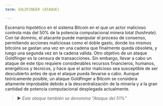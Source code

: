 ```yaml
---
term: GOLDFINGER (ATAQUE)

---
```

Escenario hipotético en el sistema Bitcoin en el que un actor malicioso controla más del 50% de la potencia computacional minera total (*hashrate*). Con tal dominio, el atacante puede manipular el proceso de consenso, permitiendo acciones maliciosas como el doble gasto, donde los mismos bitcoins se gastan una vez en una cadena que finalmente queda obsoleta, y luego una segunda vez en la cadena válida. Otro objetivo de un ataque Goldfinger es la censura de transacciones. Sin embargo, llevar a cabo un ataque de este tipo requiere considerables recursos financieros, humanos, energéticos y técnicos, y hace que el actor malicioso sea susceptible de ser descubierto antes de que el ataque pueda llevarse a cabo. Aunque teóricamente posible, un ataque Goldfinger a Bitcoin se considera altamente improbable debido a la descentralización de la minería y a la gran cantidad de potencia computacional desplegada actualmente.

> ► *Este ataque también se denomina "Ataque del 51%"*